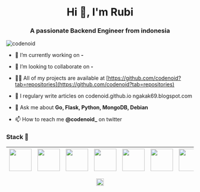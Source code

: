 <h1 align="center">Hi 👋, I'm Rubi</h1>
<h3 align="center">A passionate Backend Engineer from indonesia</h3>
<p align="left"> <img src="https://komarev.com/ghpvc/?username=codenoid" alt="codenoid" /> </p>

- 🔭 I’m currently working on **-**

- 👯 I’m looking to collaborate on **-**

- 👨‍💻 All of my projects are available at [https://github.com/codenoid?tab=repositories](https://github.com/codenoid?tab=repositories)

- 📝 I regulary write articles on codenoid.github.io ngakak69.blogspot.com

- 💬 Ask me about **Go, Flask, Python, MongoDB, Debian**

- 📫 How to reach me **@codenoid_** on twitter

### Stack :rocket:
|<img src="https://cdn.jsdelivr.net/npm/programming-languages-logos/src/go/go.png" width=60> | <img src="https://seeklogo.com/images/F/flask-logo-44C507ABB7-seeklogo.com.png" width=60> | <img src="https://cdn.jsdelivr.net/npm/programming-languages-logos/src/python/python.png" width=60> | <img src="https://banner2.cleanpng.com/20180702/bgt/kisspng-mongodb-database-nosql-postgresql-mongo-5b39f9e3445fa6.5652746415305261792801.jpg" width=60> | <img src="https://c7.uihere.com/files/66/424/865/5bbc12200e8f8.jpg" width=60> | <img src="https://cdn.jsdelivr.net/npm/programming-languages-logos/src/javascript/javascript.png" width=60> | <img src="https://firebasestorage.googleapis.com/v0/b/github--images.appspot.com/o/Github%20images%2Fdownload.jpg?alt=media&token=f84769eb-78b3-43f7-aa34-8debf111fc89" width=60> |
|:---:|:---:|:---:|:---:|:---:|:---:|:---:|

<p align="center">
<a href="https://twitter.com/codenoid_" target="blank"><img align="center" src="https://cdn.jsdelivr.net/npm/simple-icons@3.0.1/icons/twitter.svg" alt="codenoid_" height="20" width="20" /></a>
</p>
